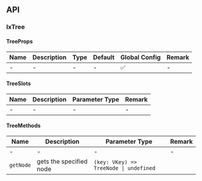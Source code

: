 ## API

### IxTree

#### TreeProps

| Name | Description | Type | Default | Global Config | Remark |
| --- | --- | --- | --- | --- | --- |
| - | - | - | - | ✅ | - |

#### TreeSlots

| Name | Description | Parameter Type | Remark |
| --- | --- | --- | --- |
| - | - | - | - |

#### TreeMethods

| Name | Description | Parameter Type | Remark |
| --- | --- | --- | --- |
| - | - | - | - |
| `getNode` | gets the specified node | `(key: VKey) => TreeNode \| undefined` | |
